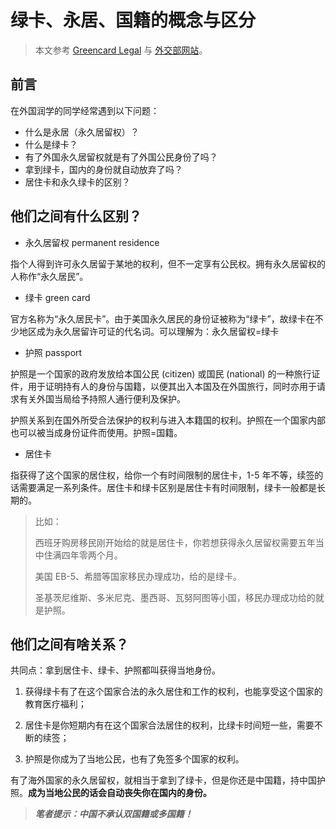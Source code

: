 # 绿卡、永居、国籍的概念与区分

> 本文参考 [Greencard Legal](https://greencardlegal.com/绿卡-永居-国籍还傻傻分不清楚读完这篇全搞懂/) 与 [外交部网站](https://www.mfa.gov.cn/ce/cena/chn/lsyw/txytz/t1564795.htm)。

## 前言

在外国润学的同学经常遇到以下问题：

* 什么是永居（永久居留权）？
* 什么是绿卡？
* 有了外国永久居留权就是有了外国公民身份了吗？
* 拿到绿卡，国内的身份就自动放弃了吗？
* 居住卡和永久绿卡的区别？

## 他们之间有什么区别？

* 永久居留权 permanent residence

指个人得到许可永久居留于某地的权利，但不一定享有公民权。拥有永久居留权的人称作“永久居民”。

* 绿卡 green card

官方名称为“永久居民卡”。由于美国永久居民的身份证被称为“绿卡”，故绿卡在不少地区成为永久居留许可证的代名词。可以理解为：永久居留权=绿卡

* 护照 passport

护照是一个国家的政府发放给本国公民 (citizen) 或国民 (national) 的一种旅行证件，用于证明持有人的身份与国籍，以便其出入本国及在外国旅行，同时亦用于请求有关外国当局给予持照人通行便利及保护。

护照关系到在国外所受合法保护的权利与进入本籍国的权利。护照在一个国家内部也可以被当成身份证件而使用。护照=国籍。

* 居住卡

指获得了这个国家的居住权，给你一个有时间限制的居住卡，1-5 年不等，续签的话需要满足一系列条件。居住卡和绿卡区别是居住卡有时间限制，绿卡一般都是长期的。

> 比如：
>
> 西班牙购房移民刚开始给的就是居住卡，你若想获得永久居留权需要五年当中住满四年零两个月。
>
> 美国 EB-5、希腊等国家移民办理成功，给的是绿卡。
>
> 圣基茨尼维斯、多米尼克、墨西哥、瓦努阿图等小国，移民办理成功给的就是护照。

## 他们之间有啥关系？

共同点：拿到居住卡、绿卡、护照都叫获得当地身份。

1. 获得绿卡有了在这个国家合法的永久居住和工作的权利，也能享受这个国家的教育医疗福利；

2. 居住卡是你短期内有在这个国家合法居住的权利，比绿卡时间短一些，需要不断的续签；

3. 护照是你成为了当地公民，也有了免签多个国家的权利。

有了海外国家的永久居留权，就相当于拿到了绿卡，但是你还是中国籍，持中国护照。**成为当地公民的话会自动丧失你在国内的身份。**

> **_笔者提示：中国不承认双国籍或多国籍！_**
